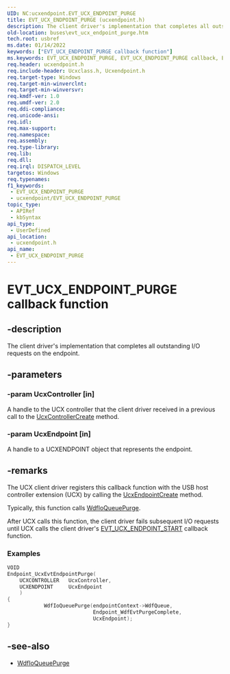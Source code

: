 ```yaml
---
UID: NC:ucxendpoint.EVT_UCX_ENDPOINT_PURGE
title: EVT_UCX_ENDPOINT_PURGE (ucxendpoint.h)
description: The client driver's implementation that completes all outstanding I/O requests on the endpoint.
old-location: buses\evt_ucx_endpoint_purge.htm
tech.root: usbref
ms.date: 01/14/2022
keywords: ["EVT_UCX_ENDPOINT_PURGE callback function"]
ms.keywords: EVT_UCX_ENDPOINT_PURGE, EVT_UCX_ENDPOINT_PURGE callback, EvtUcxEndpointPurge, EvtUcxEndpointPurge callback function [Buses], PEVT_UCX_ENDPOINT_PURGE, PEVT_UCX_ENDPOINT_PURGE callback function pointer [Buses], buses.evt_ucx_endpoint_purge, ucxendpoint/EvtUcxEndpointPurge
req.header: ucxendpoint.h
req.include-header: Ucxclass.h, Ucxendpoint.h
req.target-type: Windows
req.target-min-winverclnt: 
req.target-min-winversvr: 
req.kmdf-ver: 1.0
req.umdf-ver: 2.0
req.ddi-compliance: 
req.unicode-ansi: 
req.idl: 
req.max-support: 
req.namespace: 
req.assembly: 
req.type-library: 
req.lib: 
req.dll: 
req.irql: DISPATCH_LEVEL
targetos: Windows
req.typenames: 
f1_keywords:
 - EVT_UCX_ENDPOINT_PURGE
 - ucxendpoint/EVT_UCX_ENDPOINT_PURGE
topic_type:
 - APIRef
 - kbSyntax
api_type:
 - UserDefined
api_location:
 - ucxendpoint.h
api_name:
 - EVT_UCX_ENDPOINT_PURGE
---
```


# EVT_UCX_ENDPOINT_PURGE callback function

## -description

The client driver's implementation that completes all outstanding I/O requests on the endpoint.

## -parameters

### -param UcxController [in]

A handle to the UCX controller that the client driver received in a previous call to  the [UcxControllerCreate](../ucxcontroller/nf-ucxcontroller-ucxcontrollercreate.md) method.

### -param UcxEndpoint [in]

A handle to a UCXENDPOINT object that represents the endpoint.

## -remarks

The UCX client driver registers this callback function with the USB host controller extension (UCX) by calling the [UcxEndpointCreate](nf-ucxendpoint-ucxendpointcreate.md) method.

Typically, this function calls [WdfIoQueuePurge](../wdfio/nf-wdfio-wdfioqueuepurge.md).

After UCX calls this function, the client driver fails subsequent I/O requests until UCX calls the client driver's [EVT_UCX_ENDPOINT_START](nc-ucxendpoint-evt_ucx_endpoint_start.md) callback function.

### Examples

```cpp
VOID
Endpoint_UcxEvtEndpointPurge(
    UCXCONTROLLER   UcxController,
    UCXENDPOINT     UcxEndpoint
    )
{
            WdfIoQueuePurge(endpointContext->WdfQueue,
                            Endpoint_WdfEvtPurgeComplete,
                            UcxEndpoint);
}
```

## -see-also

- [WdfIoQueuePurge](../wdfio/nf-wdfio-wdfioqueuepurge.md)
